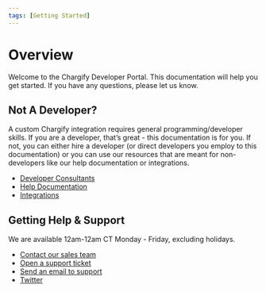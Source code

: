 ```yaml
---
tags: [Getting Started]
---
```


# Overview

Welcome to the Chargify Developer Portal. This documentation will help you get started. If you have any questions, please let us know.

## Not A Developer?

A custom Chargify integration requires general programming/developer skills. If you are a developer, that’s great - this documentation is for you. If not, you can either hire a developer (or direct developers you employ to this documentation) or you can use our resources that are meant for non-developers like our help documentation or integrations.

- [Developer Consultants](https://www.chargify.com/consultants/)
- [Help Documentation](https://chargify.zendesk.com/hc/en-us)
- [Integrations](../ecosystem/Ecosystem.md#integrations)


## Getting Help & Support

We are available 12am-12am CT Monday - Friday, excluding holidays.

- [Contact our sales team](mailto:sales@maxio.com)
- [Open a support ticket](https://maxio-chargify.zendesk.com/hc/en-us/requests/new)
- [Send an email to support](mailto:support@chargify.com)
- [Twitter](https://twitter.com/WeAreMaxio)
